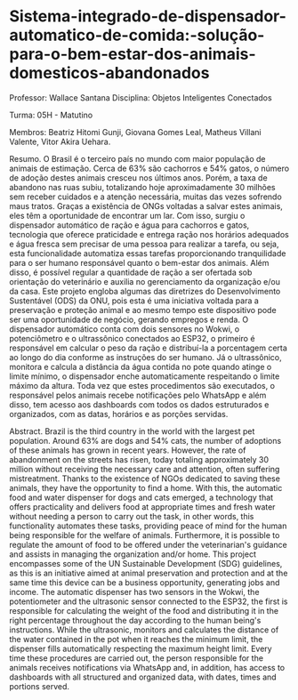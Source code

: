 # Sistema-integrado-de-dispensador-automatico-de-comida:-solução-para-o-bem-estar-dos-animais-domesticos-abandonados


Professor: Wallace Santana
Disciplina: Objetos Inteligentes Conectados

Turma: 05H - Matutino

Membros:
Beatriz Hitomi Gunji, Giovana Gomes Leal, Matheus Villani Valente, Vitor Akira Uehara.



Resumo. 
O Brasil é o terceiro país no mundo com maior população de animais de estimação. Cerca de 63% são cachorros e 54% gatos, o número de adoção destes animais cresceu nos últimos anos. Porém, a taxa de abandono nas ruas subiu, totalizando hoje aproximadamente 30 milhões sem receber cuidados e a atenção necessária, muitas das vezes sofrendo maus tratos. Graças a existência de ONGs voltadas a salvar estes animais, eles têm a oportunidade de encontrar um lar.  Com isso, surgiu o dispensador automático de ração e água para cachorros e gatos, tecnologia que oferece praticidade e entrega ração nos horários adequados e água fresca sem precisar de uma pessoa para realizar a tarefa, ou seja, esta funcionalidade automatiza essas tarefas proporcionando tranquilidade para o ser humano responsável quanto o bem-estar dos animais. Além disso, é possível regular a quantidade de ração a ser ofertada sob orientação do veterinário e auxilia no gerenciamento da organização e/ou da casa.
Este projeto engloba algumas das diretrizes do Desenvolvimento Sustentável (ODS) da ONU, pois esta é uma iniciativa voltada para a preservação e proteção animal e ao mesmo tempo este dispositivo pode ser uma oportunidade de negócio, gerando empregos e renda.
O dispensador automático conta com dois sensores no Wokwi, o potenciômetro e o ultrassônico conectados ao ESP32, o primeiro é responsável em calcular o peso da ração e distribuí-la a porcentagem certa ao longo do dia conforme as instruções do ser humano. Já o ultrassônico, monitora e calcula a distância da água contida no pote quando atinge o limite mínimo, o dispensador enche automaticamente respeitando o limite máximo da altura. Toda vez que estes procedimentos são executados, o responsável pelos animais recebe notificações pelo WhatsApp e além disso, tem acesso aos dashboards com todos os dados estruturados e organizados, com as datas, horários e as porções servidas.


Abstract. 
Brazil is the third country in the world with the largest pet population. Around 63% are dogs and 54% cats, the number of adoptions of these animals has grown in recent years. However, the rate of abandonment on the streets has risen, today totaling approximately 30 million without receiving the necessary care and attention, often suffering mistreatment. Thanks to the existence of NGOs dedicated to saving these animals, they have the opportunity to find a home. With this, the automatic food and water dispenser for dogs and cats emerged, a technology that offers practicality and delivers food at appropriate times and fresh water without needing a person to carry out the task, in other words, this functionality automates these tasks, providing peace of mind for the human being responsible for the welfare of animals. Furthermore, it is possible to regulate the amount of food to be offered under the veterinarian's guidance and assists in managing the organization and/or home.
This project encompasses some of the UN Sustainable Development (SDG) guidelines, as this is an initiative aimed at animal preservation and protection and at the same time this device can be a business opportunity, generating jobs and income.
The automatic dispenser has two sensors in the Wokwi, the potentiometer and the ultrasonic sensor connected to the ESP32, the first is responsible for calculating the weight of the food and distributing it in the right percentage throughout the day according to the human being's instructions. While the ultrasonic, monitors and calculates the distance of the water contained in the pot when it reaches the minimum limit, the dispenser fills automatically respecting the maximum height limit. Every time these procedures are carried out, the person responsible for the animals receives notifications via WhatsApp and, in addition, has access to dashboards with all structured and organized data, with dates, times and portions served.

